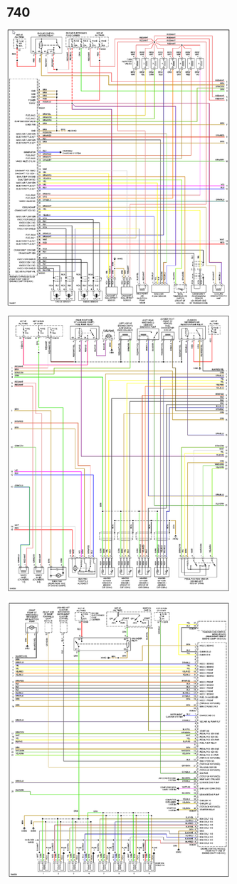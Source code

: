 

# 740

![x](oem_docs/Bmw/7_Series_e38/2000_bmw_740_1.png)

![x](oem_docs/Bmw/7_Series_e38/2000_bmw_740_2.png)

![x](oem_docs/Bmw/7_Series_e38/2000_bmw_740_3.png)